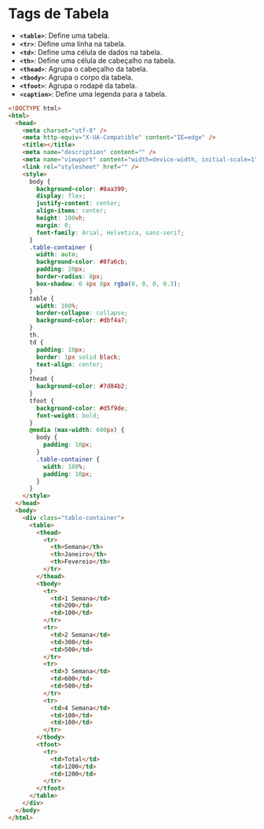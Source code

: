 # Tags de Tabela

- **`<table>`**: Define uma tabela.
- **`<tr>`**: Define uma linha na tabela.
- **`<td>`**: Define uma célula de dados na tabela.
- **`<th>`**: Define uma célula de cabeçalho na tabela.
- **`<thead>`**: Agrupa o cabeçalho da tabela.
- **`<tbody>`**: Agrupa o corpo da tabela.
- **`<tfoot>`**: Agrupa o rodapé da tabela.
- **`<caption>`**: Define uma legenda para a tabela.

```html
<!DOCTYPE html>
<html>
  <head>
    <meta charset="utf-8" />
    <meta http-equiv="X-UA-Compatible" content="IE=edge" />
    <title></title>
    <meta name="description" content="" />
    <meta name="viewport" content="width=device-width, initial-scale=1" />
    <link rel="stylesheet" href="" />
    <style>
      body {
        background-color: #8aa399;
        display: flex;
        justify-content: center;
        align-items: center;
        height: 100vh;
        margin: 0;
        font-family: Arial, Helvetica, sans-serif;
      }
      .table-container {
        width: auto;
        background-color: #8fa6cb;
        padding: 20px;
        border-radius: 8px;
        box-shadow: 0 4px 8px rgba(0, 0, 0, 0.3);
      }
      table {
        width: 100%;
        border-collapse: collapse;
        background-color: #dbf4a7;
      }
      th,
      td {
        padding: 10px;
        border: 1px solid black;
        text-align: center;
      }
      thead {
        background-color: #7d84b2;
      }
      tfoot {
        background-color: #d5f9de;
        font-weight: bold;
      }
      @media (max-width: 600px) {
        body {
          padding: 10px;
        }
        .table-container {
          width: 100%;
          padding: 10px;
        }
      }
    </style>
  </head>
  <body>
    <div class="table-container">
      <table>
        <thead>
          <tr>
            <th>Semana</th>
            <th>Janeiro</th>
            <th>Fevereio</th>
          </tr>
        </thead>
        <tbody>
          <tr>
            <td>1 Semana</td>
            <td>200</td>
            <td>100</td>
          </tr>
          <tr>
            <td>2 Semana</td>
            <td>300</td>
            <td>500</td>
          </tr>
          <tr>
            <td>3 Semana</td>
            <td>600</td>
            <td>500</td>
          </tr>
          <tr>
            <td>4 Semana</td>
            <td>100</td>
            <td>100</td>
          </tr>
        </tbody>
        <tfoot>
          <tr>
            <td>Total</td>
            <td>1200</td>
            <td>1200</td>
          </tr>
        </tfoot>
      </table>
    </div>
  </body>
</html>
```
